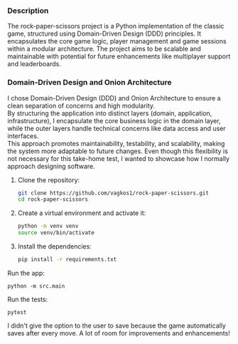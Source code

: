 ### Description

The rock-paper-scissors project is a Python implementation of the classic game, structured using Domain-Driven Design (DDD) principles. It encapsulates the core game logic, player management and game sessions within a modular architecture. The project aims to be scalable and maintainable with potential for future enhancements like multiplayer support and leaderboards.

### Domain-Driven Design and Onion Architecture

I chose Domain-Driven Design (DDD) and Onion Architecture to ensure a clean separation of concerns and high modularity.  
By structuring the application into distinct layers (domain, application, infrastructure), I encapsulate the core business logic in the domain layer, while the outer layers handle technical concerns like data access and user interfaces.  
This approach promotes maintainability, testability, and scalability, making the system more adaptable to future changes.
Even though this flexibility is not necessary for this take-home test, I wanted to showcase how I normally approach designing software.

1. Clone the repository:
    ```sh
    git clone https://github.com/vagkos1/rock-paper-scissors.git
    cd rock-paper-scissors
    ```

2. Create a virtual environment and activate it:
    ```sh
    python -m venv venv
    source venv/bin/activate
    ```

3. Install the dependencies:
    ```sh
    pip install -r requirements.txt
    ```

Run the app:
```
python -m src.main
```

Run the tests:
```
pytest
```

I didn't give the option to the user to save because the game automatically saves after every move.
A lot of room for improvements and enhancements!
